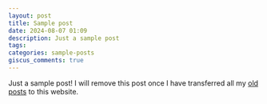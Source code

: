 ```yaml
---
layout: post
title: Sample post
date: 2024-08-07 01:09
description: Just a sample post
tags: 
categories: sample-posts
giscus_comments: true
---
```


Just a sample post! I will remove this post once I have transferred all my [old posts](https://old.joszuijderwijk.nl/blog) to this website.